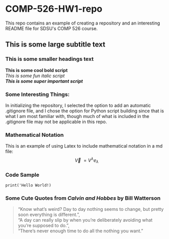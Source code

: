 # COMP-526-HW1-repo
This repo contains an example of creating a repository and an interesting README file for SDSU's COMP 526 course.

## This is some large subtitle text 
### This is some smaller headings text 

**This is some cool bold script** \
*This is some fun italic script* \
***This is some super important script*** 


### Some Interesting Things: 
In initializing the repository, I selected the option to add an automatic .gitignore file, and I chose the option for Python script building since that is what I am most familiar with, though much of what is included in the .gitignore file may not be applicable in this repo. 

### Mathematical Notation 
This is an example of using Latex to include mathematical notation in a md file: 
$$\ \vec{V} \ = V^{\lambda} e_{\lambda}$$ 

### Code Sample 
`print('Hello World!)`

### Some Cute Quotes from *Calvin and Hobbes* by Bill Watterson 
> “Know what’s weird? Day to day nothing seems to change, but pretty soon everything is different.”, \
> “A day can really slip by when you’re deliberately avoiding what you’re supposed to do.”, \
> “There’s never enough time to do all the nothing you want.”

